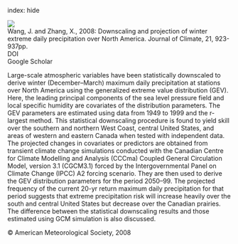 index: hide

<div class="Citation">
    <div class="Citation-thumb CitationThumb-linked"  data-href="https://doi.org/10.1175/2007jcli1671.1">
      <img src="https://static.claimspace.cloud/climate-study-static/refs/thumbs/10/Wang_and_Zhang_2008-thumb.png" />
    </div>

  <div class="Citation-body">
    <div class="Citation-text">Wang, J. and Zhang, X., 2008: Downscaling and projection of winter extreme daily precipitation over North America. <span class="Article-journal">Journal of Climate, </span><span class="Article-volume">21, </span>923-937pp.</div>
    <div class="Citation-links">
      <div class="CitationLink" data-href="https://doi.org/10.1175/2007jcli1671.1">
        <div class="CitationLink-icon CitationLink-Doi"></div>
        <div class="CitationLink-text">DOI</div>
      </div>
      <div class="CitationLink" data-href="https://scholar.google.com/scholar?q=10.1175/2007jcli1671.1">
        <div class="CitationLink-icon CitationLink-Scholar"></div>
        <div class="CitationLink-text">Google Scholar</div>
      </div>
    </div>
  </div>
</div>

Large-scale atmospheric variables have been statistically downscaled to derive winter (December–March) maximum daily precipitation at stations over North America using the generalized extreme value distribution (GEV). Here, the leading principal components of the sea level pressure field and local specific humidity are covariates of the distribution parameters. The GEV parameters are estimated using data from 1949 to 1999 and the r-largest method. This statistical downscaling procedure is found to yield skill over the southern and northern West Coast, central United States, and areas of western and eastern Canada when tested with independent data. The projected changes in covariates or predictors are obtained from transient climate change simulations conducted with the Canadian Centre for Climate Modelling and Analysis (CCCma) Coupled General Circulation Model, version 3.1 (CGCM3.1) forced by the Intergovernmental Panel on Climate Change (IPCC) A2 forcing scenario. They are then used to derive the GEV distribution parameters for the period 2050–99. The projected frequency of the current 20-yr return maximum daily precipitation for that period suggests that extreme precipitation risk will increase heavily over the south and central United States but decrease over the Canadian prairies. The difference between the statistical downscaling results and those estimated using GCM simulation is also discussed.

<div class="Citation-copy">
&copy; American Meteorological Society, 2008
</div>
